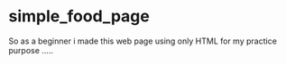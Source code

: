 # simple_food_page
So as a beginner i  made this web page using only HTML for my practice purpose .....
